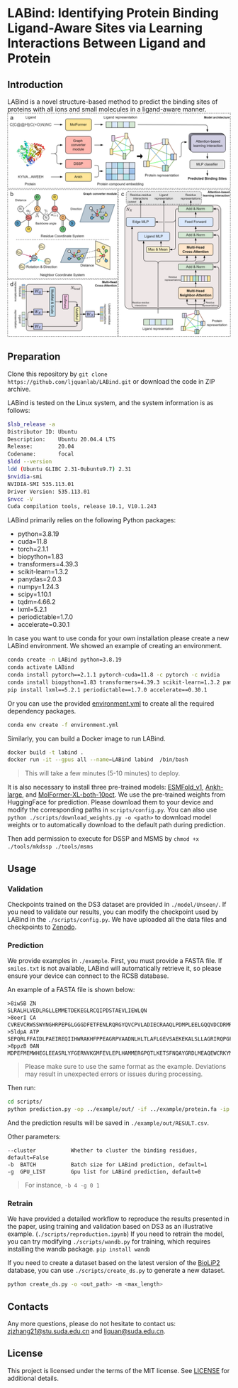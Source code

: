 # LABind: Identifying Protein Binding Ligand-Aware Sites via Learning Interactions Between Ligand and Protein

## Introduction
LABind is a novel structure-based method to predict the binding sites of proteins with all ions and small molecules in a ligand-aware manner.
![LABind](./architecture.png)

## Preparation
Clone this repository by `git clone https://github.com/ljquanlab/LABind.git` or download the code in ZIP archive.

LABind is tested on the Linux system, and the system information is as follows:

```sh
$lsb_release -a
Distributor ID: Ubuntu
Description:    Ubuntu 20.04.4 LTS
Release:        20.04
Codename:       focal
$ldd --version
ldd (Ubuntu GLIBC 2.31-0ubuntu9.7) 2.31
$nvidia-smi
NVIDIA-SMI 535.113.01
Driver Version: 535.113.01
$nvcc -V
Cuda compilation tools, release 10.1, V10.1.243
```

LABind primarily relies on the following Python packages:
- python=3.8.19
- cuda=11.8
- torch=2.1.1
- biopython=1.83
- transformers=4.39.3
- scikit-learn=1.3.2
- panydas=2.0.3
- numpy=1.24.3
- scipy=1.10.1
- tqdm=4.66.2
- lxml=5.2.1
- periodictable=1.7.0
- accelerate=0.30.1

In case you want to use conda for your own installation please create a new LABind environment.
We showed an example of creating an environment.
```sh
conda create -n LABind python=3.8.19
conda activate LABind
conda install pytorch==2.1.1 pytorch-cuda=11.8 -c pytorch -c nvidia
conda install biopython=1.83 transformers=4.39.3 scikit-learn=1.3.2 pandas=2.0.3 numpy=1.24.3 scipy=1.10.1 -c conda-forge
pip install lxml==5.2.1 periodictable==1.7.0 accelerate==0.30.1
```

Or you can use the provided [environment.yml](./environment.yml) to create all the required dependency packages.
```sh
conda env create -f environment.yml
```
Similarly, you can build a Docker image to run LABind.
```sh
docker build -t labind .
docker run -it --gpus all --name=LABind labind  /bin/bash
```
> This will take a few minutes (5-10 minutes) to deploy.

It is also necessary to install three pre-trained models: [ESMFold_v1](https://huggingface.co/facebook/esmfold_v1), [Ankh-large](https://huggingface.co/ElnaggarLab/ankh-large), and [MolFormer-XL-both-10pct](https://huggingface.co/ibm/MoLFormer-XL-both-10pct). We use the pre-trained weights from HuggingFace for prediction. Please download them to your device and modify the corresponding paths in `scripts/config.py`. You can also use `python ./scripts/download_weights.py -o <path>` to download model weights or to automatically download to the default path during prediction.

Then add permission to execute for DSSP and MSMS by `chmod +x ./tools/mkdssp ./tools/msms`

## Usage
### Validation
Checkpoints trained on the DS3 dataset are provided in `./model/Unseen/`. If you need to validate our results, you can modify the checkpoint used by LABind in the `./scripts/config.py`.
We have uploaded all the data files and checkpoints to [Zenodo](https://zenodo.org/records/15692081).

### Prediction
We provide examples in `./example`. First, you must provide a FASTA file. If `smiles.txt` is not available, LABind will automatically retrieve it, so please ensure your device can connect to the RCSB database.

An example of a FASTA file is shown below:
```fasta
>8iw5B ZN
SLRALHLVEDLRGLLEMMETDEKEGLRCQIPDSTAEVLIEWLQN
>8oerI CA
CVREVCRWSSWYNGHRPEPGLGGGDFETFENLRQRGYQVCPVLADIECRAAQLPDMPLEELGQQVDCDRMRGLMCANSQQSPPLCHDYELRVLCCEYVPC
>5ldpA ATP
SEPQRLFFAIDLPAEIREQIIHWRAKHFPPEAGRPVAADNLHLTLAFLGEVSAEKEKALSLLAGRIRQPGFTLTLDDAGQWLRSRVVWLGMRQPPRGLIQLANMLRSQAARSGCFQSNRPFHPHITLLRDASEAVTIPPPGFNWSYAVTEFTLYASSFARGRTRYTPLKRWALTQ
>8ppzB 0AN
MDPEFMEMWHEGLEEASRLYFGERNVKGMFEVLEPLHAMMERGPQTLKETSFNQAYGRDLMEAQEWCRKYMKSGNVKDLTQAWDLYYHVFRRIS
```
> Please make sure to use the same format as the example. Deviations may result in unexpected errors or issues during processing.

Then run:
```bash
cd scripts/
python prediction.py -op ../example/out/ -if ../example/protein.fa -ip ../example/pdb/ -il ../example/smiles.txt
```
And the prediction results will be saved in `./example/out/RESULT.csv`. 

Other parameters:
```
--cluster           Whether to cluster the binding residues, default=False
-b  BATCH           Batch size for LABind prediction, default=1
-g  GPU_LIST        Gpu list for LABind prediction, default=0
```
> For instance, `-b 4 -g 0 1`

### Retrain
We have provided a detailed workflow to reproduce the results presented in the paper, using training and validation based on DS3 as an illustrative example. (`./scripts/reproduction.ipynb`) If you need to retrain the model, you can try modifying `./scripts/wandb.py` for training, which requires installing the wandb package. `pip install wandb`  

If you need to create a dataset based on the latest version of the [BioLiP2](https://zhanggroup.org/BioLiP/index.cgi) database, you can use `./scripts/create_ds.py` to generate a new dataset.
```bash
python create_ds.py -o <out_path> -m <max_length>
```


## Contacts
Any more questions, please do not hesitate to contact us: zjzhang21@stu.suda.edu.cn and ljquan@suda.edu.cn.

## License
This project is licensed under the terms of the MIT license. See [LICENSE](./LICENSE) for additional details.
